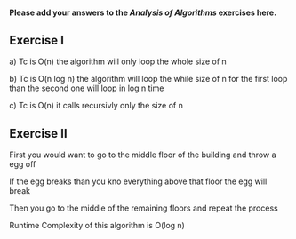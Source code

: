 #### Please add your answers to the **_Analysis of Algorithms_** exercises here.

## Exercise I

a) Tc is O(n) the algorithm will only loop the whole size of n

b) Tc is O(n log n) the algorithm will loop the while size of n for the first loop than the second one will loop in log n time

c) Tc is O(n) it calls recursivly only the size of n

## Exercise II

First you would want to go to the middle floor of the building and throw a egg off

If the egg breaks than you kno everything above that floor the egg will break

Then you go to the middle of the remaining floors and repeat the process

Runtime Complexity of this algorithm is O(log n)
